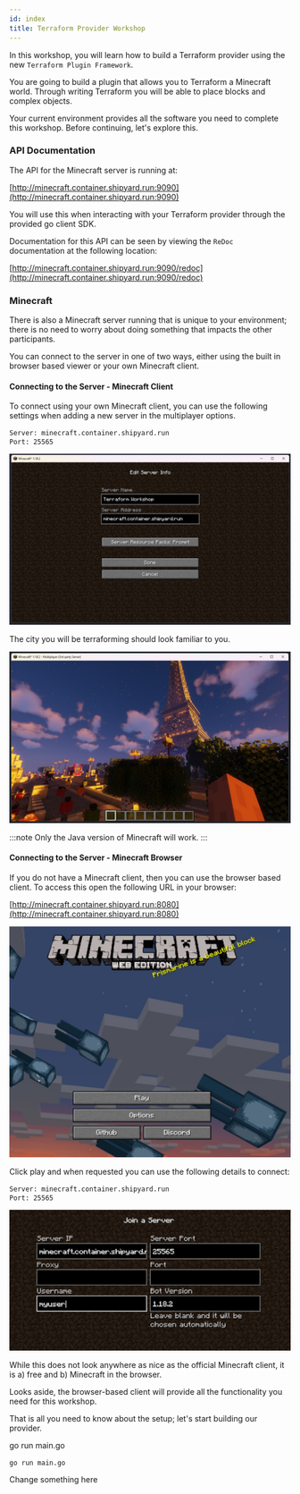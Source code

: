 ```yaml
---
id: index
title: Terraform Provider Workshop
---
```


In this workshop, you will learn how to build a Terraform provider using the 
new `Terraform Plugin Framework`. 

You are going to build a plugin that allows you to Terraform a Minecraft
world. Through writing Terraform you will be able to place blocks and 
complex objects.

Your current environment provides all the software you need to complete 
this workshop. Before continuing, let's explore this.

### API Documentation

The API for the Minecraft server is running at:

[http://minecraft.container.shipyard.run:9090](http://minecraft.container.shipyard.run:9090)

You will use this when interacting with your Terraform provider through the
provided go client SDK.

Documentation for this API can be seen by viewing the `ReDoc` documentation at
the following location:

[http://minecraft.container.shipyard.run:9090/redoc](http://minecraft.container.shipyard.run:9090/redoc)


### Minecraft

There is also a Minecraft server running that is unique to your environment; there 
is no need to worry about doing something that impacts the other
participants.

You can connect to the server in one of two ways, either using the built
in browser based viewer or your own Minecraft client.

#### Connecting to the Server - Minecraft Client
To connect using your own Minecraft client, you can use the following settings
when adding a new server in the multiplayer options. 

```
Server: minecraft.container.shipyard.run
Port: 25565
```

![](./images//getting_started/minecraft_client_1.jpg)

The city you will be terraforming should look familiar to you.

![](./images//getting_started/minecraft_client_2.jpg)

:::note
Only the Java version of Minecraft will work.
:::

#### Connecting to the Server - Minecraft Browser

If you do not have a Minecraft client, then you can use the browser based
client. To access this open the following URL in your browser:

[http://minecraft.container.shipyard.run:8080](http://minecraft.container.shipyard.run:8080)

![](./images//getting_started/minecraft_web_1.jpg)

Click play and when requested you can use the following details to connect:

```
Server: minecraft.container.shipyard.run
Port: 25565
```

![](./images//getting_started/minecraft_web_2.jpg)

While this does not look anywhere as nice as the official Minecraft client, 
it is a) free and b) Minecraft in the browser.

Looks aside, the browser-based client will provide all the functionality 
you need for this workshop.

That is all you need to know about the setup; let's start building our provider.

<VSCodeTerminal command="ls -las" target="Terminal 1">
  <Command>go run main.go</Command>
</VSCodeTerminal>

```shell
go run main.go
```

Change something here
